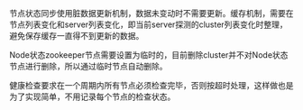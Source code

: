 
节点状态同步使用脏数据更新机制，数据未变动时不需要更新。缓存机制，需要在节点列表变化和server列表变化，即当前server探测的cluster列表变化时整理，避免保存缓存一直得不到更新的数据。

Node状态zookeeper节点需要设置为临时的，目前删除cluster并不对Node状态节点进行删除，所以通过临时节点自动删除。

健康检查要求在一个周期内所有节点必须检查完毕，否则按超时处理，这样做也是为了实现简单，不用记录每个节点的检查状态。

